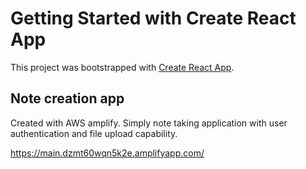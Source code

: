 # Getting Started with Create React App

This project was bootstrapped with [Create React App](https://github.com/facebook/create-react-app).

## Note creation app
Created with AWS amplify. Simply note taking application with user authentication and file upload capability.

https://main.dzmt60wqn5k2e.amplifyapp.com/

